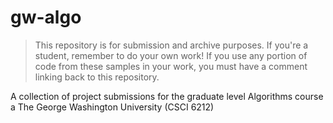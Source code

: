 # gw-algo

> This repository is for submission and archive purposes. If you're a student, remember to do your own work! If you use any portion of code from these samples in your work, you must have a comment linking back to this repository.

A collection of project submissions for the graduate level Algorithms course a The George Washington University (CSCI 6212)